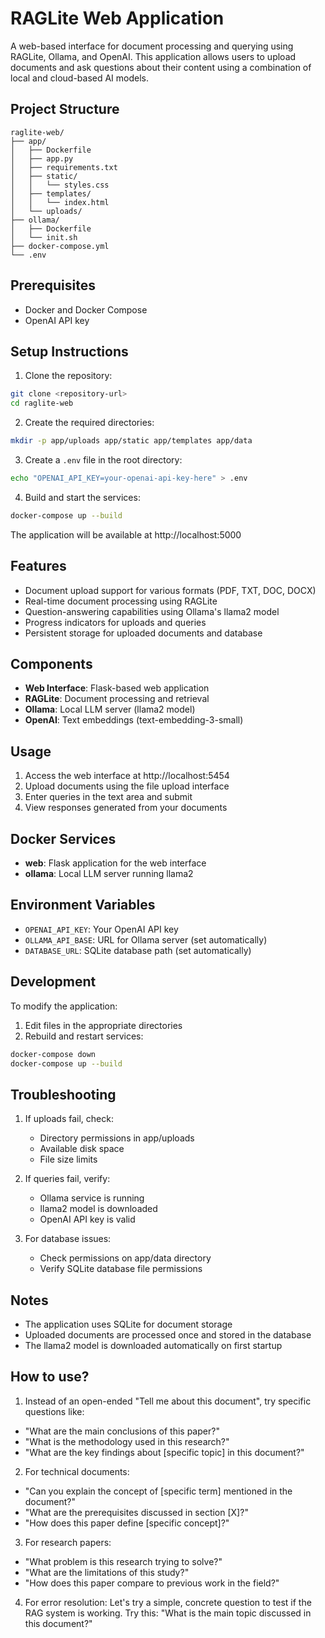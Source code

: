 # RAGLite Web Application

A web-based interface for document processing and querying using RAGLite, Ollama, and OpenAI. This application allows users to upload documents and ask questions about their content using a combination of local and cloud-based AI models.

## Project Structure
```
raglite-web/
├── app/
│   ├── Dockerfile
│   ├── app.py
│   ├── requirements.txt
│   ├── static/
│   │   └── styles.css
│   ├── templates/
│   │   └── index.html
│   └── uploads/
├── ollama/
│   ├── Dockerfile
│   └── init.sh
├── docker-compose.yml
└── .env
```

## Prerequisites
- Docker and Docker Compose
- OpenAI API key

## Setup Instructions

1. Clone the repository:
```bash
git clone <repository-url>
cd raglite-web
```

2. Create the required directories:
```bash
mkdir -p app/uploads app/static app/templates app/data
```

3. Create a `.env` file in the root directory:
```bash
echo "OPENAI_API_KEY=your-openai-api-key-here" > .env
```

4. Build and start the services:
```bash
docker-compose up --build
```

The application will be available at http://localhost:5000

## Features
- Document upload support for various formats (PDF, TXT, DOC, DOCX)
- Real-time document processing using RAGLite
- Question-answering capabilities using Ollama's llama2 model
- Progress indicators for uploads and queries
- Persistent storage for uploaded documents and database

## Components
- **Web Interface**: Flask-based web application
- **RAGLite**: Document processing and retrieval
- **Ollama**: Local LLM server (llama2 model)
- **OpenAI**: Text embeddings (text-embedding-3-small)

## Usage
1. Access the web interface at http://localhost:5454
2. Upload documents using the file upload interface
3. Enter queries in the text area and submit
4. View responses generated from your documents

## Docker Services
- **web**: Flask application for the web interface
- **ollama**: Local LLM server running llama2

## Environment Variables
- `OPENAI_API_KEY`: Your OpenAI API key
- `OLLAMA_API_BASE`: URL for Ollama server (set automatically)
- `DATABASE_URL`: SQLite database path (set automatically)

## Development
To modify the application:
1. Edit files in the appropriate directories
2. Rebuild and restart services:
```bash
docker-compose down
docker-compose up --build
```

## Troubleshooting
1. If uploads fail, check:
   - Directory permissions in app/uploads
   - Available disk space
   - File size limits

2. If queries fail, verify:
   - Ollama service is running
   - llama2 model is downloaded
   - OpenAI API key is valid

3. For database issues:
   - Check permissions on app/data directory
   - Verify SQLite database file permissions

## Notes
- The application uses SQLite for document storage
- Uploaded documents are processed once and stored in the database
- The llama2 model is downloaded automatically on first startup

## How to use?

1. Instead of an open-ended "Tell me about this document", try specific questions like:
- "What are the main conclusions of this paper?"
- "What is the methodology used in this research?"
- "What are the key findings about [specific topic] in this document?"

2. For technical documents:
- "Can you explain the concept of [specific term] mentioned in the document?"
- "What are the prerequisites discussed in section [X]?"
- "How does this paper define [specific concept]?"

3. For research papers:
- "What problem is this research trying to solve?"
- "What are the limitations of this study?"
- "How does this paper compare to previous work in the field?"

4. For error resolution:
Let's try a simple, concrete question to test if the RAG system is working. Try this:
"What is the main topic discussed in this document?"